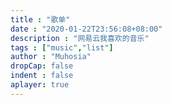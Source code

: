 ```yaml
---
title : "歌单"
date : "2020-01-22T23:56:08+08:00"
description : "网易云我喜欢的音乐"
tags : ["music","list"]
author : "Muhosia"
dropCap: false
indent : false
aplayer: true
---
```



<meting-js
	server="netease"
	type="playlist"
	id="38908760">
</meting-js>
